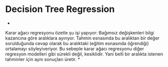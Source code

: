 # Decision Tree Regression
*
Karar ağacı regresyonu özetle şu işi yapıyor: Bağımsız değişkenleri bilgi kazancına göre aralıklara ayırıyor. Tahmin esnasında bu aralıktan bir değer sorulduğunda cevap olarak bu aralıktaki (eğitim esnasında öğrendiği) ortalamayı söyleyiveriyor. Bu sebeple karar ağacı regresyonu diğer regresyon modelleri gibi sürekli değil, kesiklidir. Yani belli bir aralıkta istenen tahminler için aynı sonuçları üretir.
*
